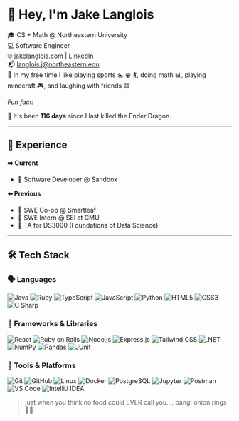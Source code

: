 # 👋 Hey, I'm Jake Langlois

🎓 CS + Math @ Northeastern University  
💻 Software Engineer  
🌐 [jakelanglois.com](https://www.jakelanglois.com) | [LinkedIn](https://www.linkedin.com/in/jacob-langlois/)  
📬 langlois.j@northeastern.edu  
👋 In my free time I like playing sports 🏊 ⚽︎ 🏌, doing math 📊, playing minecraft 🎮, and laughing with friends 😄

*Fun fact:*
<!--DRAGON-->
🐉 It's been **116 days** since I last killed the Ender Dragon.

---

## 💼 Experience

**➡️ Current**  
- 🪏 Software Developer @ Sandbox  

**⬅️ Previous**  
- 🌱 SWE Co-op @ Smartleaf  
- 🔐 SWE Intern @ SEI at CMU  
- 🍎 TA for DS3000 (Foundations of Data Science)

---

## 🛠️ Tech Stack

### 🗣 Languages
![Java](https://img.shields.io/badge/Java-%23ED8B00.svg?style=flat&logo=java&logoColor=white)
![Ruby](https://img.shields.io/badge/Ruby-%23CC342D.svg?style=flat&logo=ruby&logoColor=white)
![TypeScript](https://img.shields.io/badge/TypeScript-%23007ACC.svg?style=flat&logo=typescript&logoColor=white)
![JavaScript](https://img.shields.io/badge/JavaScript-%23F7DF1E.svg?style=flat&logo=javascript&logoColor=black)
![Python](https://img.shields.io/badge/Python-%2314354C.svg?style=flat&logo=python&logoColor=white)
![HTML5](https://img.shields.io/badge/HTML5-%23E34F26.svg?style=flat&logo=html5&logoColor=white)
![CSS3](https://img.shields.io/badge/CSS3-%231572B6.svg?style=flat&logo=css3&logoColor=white)
![C Sharp](https://img.shields.io/badge/C%23-%23239120.svg?style=flat&logo=c-sharp&logoColor=white)


### 🧰 Frameworks & Libraries
![React](https://img.shields.io/badge/React-%2320232a.svg?style=flat&logo=react&logoColor=%2361DAFB)
![Ruby on Rails](https://img.shields.io/badge/Ruby_on_Rails-%23CC0000.svg?style=flat&logo=ruby-on-rails&logoColor=white)
![Node.js](https://img.shields.io/badge/Node.js-%23339933.svg?style=flat&logo=node.js&logoColor=white)
![Express.js](https://img.shields.io/badge/Express.js-%23404d59.svg?style=flat&logo=express&logoColor=white)
![Tailwind CSS](https://img.shields.io/badge/TailwindCSS-%2306B6D4.svg?style=flat&logo=tailwindcss&logoColor=white)
![.NET](https://img.shields.io/badge/.NET-512BD4.svg?style=flat&logo=dotnet&logoColor=white)
![NumPy](https://img.shields.io/badge/NumPy-%23013243.svg?style=flat&logo=numpy&logoColor=white)
![Pandas](https://img.shields.io/badge/Pandas-%23150458.svg?style=flat&logo=pandas&logoColor=white)
![JUnit](https://img.shields.io/badge/JUnit-25A162.svg?style=flat&logo=java&logoColor=white)

### 🔨 Tools & Platforms
![Git](https://img.shields.io/badge/Git-%23F05033.svg?style=flat&logo=git&logoColor=white)
![GitHub](https://img.shields.io/badge/GitHub-%23121011.svg?style=flat&logo=github&logoColor=white)
![Linux](https://img.shields.io/badge/Linux-%23FCC624.svg?style=flat&logo=linux&logoColor=black)
![Docker](https://img.shields.io/badge/Docker-%230db7ed.svg?style=flat&logo=docker&logoColor=white)
![PostgreSQL](https://img.shields.io/badge/PostgreSQL-%23336791.svg?style=flat&logo=postgresql&logoColor=white)
![Jupyter](https://img.shields.io/badge/Jupyter-%23F37626.svg?style=flat&logo=jupyter&logoColor=white)
![Postman](https://img.shields.io/badge/Postman-%23FF6C37.svg?style=flat&logo=postman&logoColor=white)
![VS Code](https://img.shields.io/badge/VS%20Code-%23007ACC.svg?style=flat&logo=visual-studio-code&logoColor=white)
![IntelliJ IDEA](https://img.shields.io/badge/IntelliJ_IDEA-%23000000.svg?style=flat&logo=intellij-idea)

> just when you think no food could EVER call you.... bang! onion rings 🧅📞
